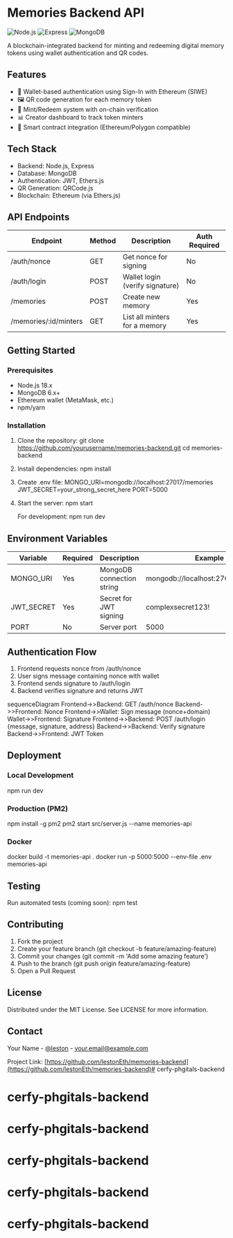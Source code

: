 # Memories Backend API

![Node.js](https://img.shields.io/badge/Node.js-18.x-green)
![Express](https://img.shields.io/badge/Express-4.x-lightgrey)
![MongoDB](https://img.shields.io/badge/MongoDB-7.x-blue)

A blockchain-integrated backend for minting and redeeming digital memory tokens using wallet authentication and QR codes.

## Features

- 🔐 Wallet-based authentication using Sign-In with Ethereum (SIWE)
- 🖼️ QR code generation for each memory token
- 📱 Mint/Redeem system with on-chain verification
- 📊 Creator dashboard to track token minters
- 🔗 Smart contract integration (Ethereum/Polygon compatible)

## Tech Stack

- Backend: Node.js, Express
- Database: MongoDB
- Authentication: JWT, Ethers.js
- QR Generation: QRCode.js
- Blockchain: Ethereum (via Ethers.js)

## API Endpoints

| Endpoint | Method | Description | Auth Required |
|----------|--------|-------------|---------------|
| /auth/nonce | GET | Get nonce for signing | No |
| /auth/login | POST | Wallet login (verify signature) | No |
| /memories | POST | Create new memory | Yes |
| /memories/:id/minters | GET | List all minters for a memory | Yes |

## Getting Started

### Prerequisites

- Node.js 18.x
- MongoDB 6.x+
- Ethereum wallet (MetaMask, etc.)
- npm/yarn

### Installation

1. Clone the repository:
   git clone https://github.com/yourusername/memories-backend.git
   cd memories-backend

2. Install dependencies:
   npm install

3. Create .env file:
   MONGO_URI=mongodb://localhost:27017/memories
   JWT_SECRET=your_strong_secret_here
   PORT=5000

4. Start the server:
   npm start

   For development:
   npm run dev

## Environment Variables

| Variable | Required | Description | Example |
|----------|----------|-------------|---------|
| MONGO_URI | Yes | MongoDB connection string | mongodb://localhost:27017/memories |
| JWT_SECRET | Yes | Secret for JWT signing | complexsecret123! |
| PORT | No | Server port | 5000 |


## Authentication Flow

1. Frontend requests nonce from /auth/nonce
2. User signs message containing nonce with wallet
3. Frontend sends signature to /auth/login
4. Backend verifies signature and returns JWT

sequenceDiagram
  Frontend->>Backend: GET /auth/nonce
  Backend->>Frontend: Nonce
  Frontend->>Wallet: Sign message (nonce+domain)
  Wallet->>Frontend: Signature
  Frontend->>Backend: POST /auth/login {message, signature, address}
  Backend->>Backend: Verify signature
  Backend->>Frontend: JWT Token

## Deployment

### Local Development
npm run dev

### Production (PM2)
npm install -g pm2
pm2 start src/server.js --name memories-api

### Docker
docker build -t memories-api .
docker run -p 5000:5000 --env-file .env memories-api

## Testing

Run automated tests (coming soon):
npm test

## Contributing

1. Fork the project
2. Create your feature branch (git checkout -b feature/amazing-feature)
3. Commit your changes (git commit -m 'Add some amazing feature')
4. Push to the branch (git push origin feature/amazing-feature)
5. Open a Pull Request

## License

Distributed under the MIT License. See LICENSE for more information.

## Contact

Your Name - [@leston](https://twitter.com/leston) - your.email@example.com

Project Link: [https://github.com/lestonEth/memories-backend](https://github.com/lestonEth/memories-backend)# cerfy-phgitals-backend
# cerfy-phgitals-backend
# cerfy-phgitals-backend
# cerfy-phgitals-backend
# cerfy-phgitals-backend
# cerfy-phgitals-backend

